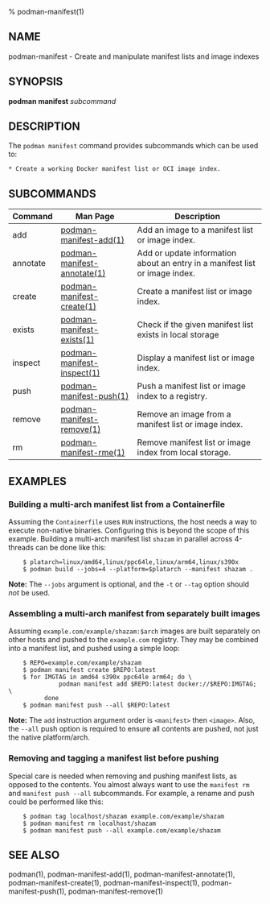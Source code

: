 % podman-manifest(1)

## NAME
podman\-manifest - Create and manipulate manifest lists and image indexes

## SYNOPSIS
**podman manifest** *subcommand*

## DESCRIPTION
The `podman manifest` command provides subcommands which can be used to:

    * Create a working Docker manifest list or OCI image index.

## SUBCOMMANDS

| Command  | Man Page                                                     | Description                                                                 |
| -------- | ------------------------------------------------------------ | --------------------------------------------------------------------------- |
| add      | [podman-manifest-add(1)](podman-manifest-add.1.md)           | Add an image to a manifest list or image index.                             |
| annotate | [podman-manifest-annotate(1)](podman-manifest-annotate.1.md) | Add or update information about an entry in a manifest list or image index. |
| create   | [podman-manifest-create(1)](podman-manifest-create.1.md)     | Create a manifest list or image index.                                      |
| exists   | [podman-manifest-exists(1)](podman-manifest-exists.1.md)     | Check if the given manifest list exists in local storage                    |
| inspect  | [podman-manifest-inspect(1)](podman-manifest-inspect.1.md)   | Display a manifest list or image index.                                     |
| push     | [podman-manifest-push(1)](podman-manifest-push.1.md)         | Push a manifest list or image index to a registry.                          |
| remove   | [podman-manifest-remove(1)](podman-manifest-remove.1.md)     | Remove an image from a manifest list or image index.                        |
| rm       | [podman-manifest-rme(1)](podman-manifest-rm.1.md)            | Remove manifest list or image index from local storage.                |

## EXAMPLES

### Building a multi-arch manifest list from a Containerfile

Assuming the `Containerfile` uses `RUN` instructions, the host needs
a way to execute non-native binaries.  Configuring this is beyond
the scope of this example.  Building a multi-arch manifest list
`shazam` in parallel across 4-threads can be done like this:

        $ platarch=linux/amd64,linux/ppc64le,linux/arm64,linux/s390x
        $ podman build --jobs=4 --platform=$platarch --manifest shazam .

**Note:** The `--jobs` argument is optional, and the `-t` or `--tag`
option should *not* be used.

### Assembling a multi-arch manifest from separately built images

Assuming `example.com/example/shazam:$arch` images are built separately
on other hosts and pushed to the `example.com` registry.  They may
be combined into a manifest list, and pushed using a simple loop:

        $ REPO=example.com/example/shazam
        $ podman manifest create $REPO:latest
        $ for IMGTAG in amd64 s390x ppc64le arm64; do \
                  podman manifest add $REPO:latest docker://$REPO:IMGTAG; \
              done
        $ podman manifest push --all $REPO:latest

**Note:** The `add` instruction argument order is `<manifest>` then `<image>`.
Also, the `--all` push option is required to ensure all contents are
pushed, not just the native platform/arch.

### Removing and tagging a manifest list before pushing

Special care is needed when removing and pushing manifest lists, as opposed
to the contents.  You almost always want to use the `manifest rm` and
`manifest push --all` subcommands.  For example, a rename and push could
be performed like this:

        $ podman tag localhost/shazam example.com/example/shazam
        $ podman manifest rm localhost/shazam
        $ podman manifest push --all example.com/example/shazam


## SEE ALSO
podman(1), podman-manifest-add(1), podman-manifest-annotate(1), podman-manifest-create(1), podman-manifest-inspect(1), podman-manifest-push(1), podman-manifest-remove(1)
